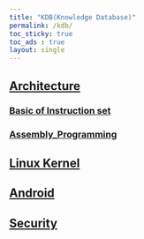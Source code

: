 ```yaml
---
title: "KDB(Knowledge Database)"
permalink: /kdb/
toc_sticky: true
toc_ads : true
layout: single
---
```


## [Architecture](/kdb/arch/)

### [Basic of Instruction set](/kdb/arch/basic_of_instruction_set)

### [Assembly_Programming](/kdb/arch/assembly_programming)

## [Linux Kernel](/kdb/linux/)

## [Android](/kdb/android/)

## [Security](/kdb/security/)
